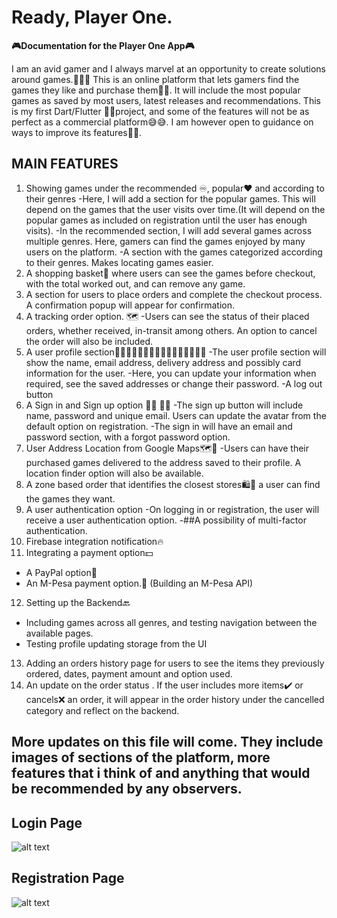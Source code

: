 # Ready, Player One.

**🎮Documentation for the Player One App🎮**

I am an avid gamer and I always marvel at an opportunity to create solutions around games.🧑🏽‍💻 This is
an online platform that lets gamers find the games they like and purchase them🥳🥳. It will include
the most popular games as saved by most users, latest releases and recommendations.
This is my first Dart/Flutter 🤩😎project, and some of the features will not be as perfect as a commercial platform😅😅. I am however open to guidance on ways to improve its features💯💯. 

## MAIN FEATURES
1. Showing games under the recommended ♾️, popular❤️ and according to their genres
-Here, I will add a section for the popular games. This will depend on the
games that the user visits over time.(It will depend on the popular games as included on registration until the user has enough visits).
-In the recommended section, I will add several games across multiple genres. Here, gamers can find the games enjoyed by many users on the platform.
-A section with the games categorized according to their genres. Makes locating games easier. 
2. A shopping basket🧺 where users can see the games before checkout, with the total worked out, and can remove any game.
3. A section for users to place orders and complete the checkout process. A confirmation popup will appear for confirmation.
4. A tracking order option. 🗺️ 
-Users can see the status of their placed orders, whether received, in-transit among others. An option to cancel the order will also be included.
5. A user profile section👨🏽👩🏽👩🏽‍🦳👨🏽‍🦳👱🏽‍♀️👱🏽‍♂️
-The user profile section will show the name, email address, delivery address and possibly card information for the user.
-Here, you can update your information when required, see the saved addresses or change their password.
-A log out button
6. A Sign in and Sign up option 🛑➕ 🛑➖
-The sign up button will include name, password and unique email. Users can update the avatar from the default option on registration. 
-The sign in will have an email and password section, with a forgot password option. 
7. User Address Location from Google Maps🗺️📱
-Users can have their purchased games delivered to the address saved to their profile. A location finder option will also be available. 
8. A zone based order that identifies the closest stores🛍️🏪 a user can find the games they want. 
9. A user authentication option
-On logging in or registration, the user will receive a user authentication option.
-##A possibility of multi-factor authentication. 
10. Firebase integration notification🔥
11. Integrating a payment option💵
- A PayPal option💱
- An M-Pesa payment option.💸 (Building an M-Pesa API)
12. Setting up the Backend🔙
- Including games across all genres, and testing navigation between the available pages.
- Testing profile updating storage from the UI
13. Adding an orders history page  for users to see the items they previously ordered, dates, payment amount and option used.
14. An update on the order status . If the user includes more items✔️ or cancels❌ an order, it will appear in the order history under the cancelled category and reflect on the backend.
 
## More updates on this file will come. They include images of sections of the platform, more features that i think of and anything that would be recommended by any observers.

## Login Page
![alt text]()

## Registration Page
![alt text]()
